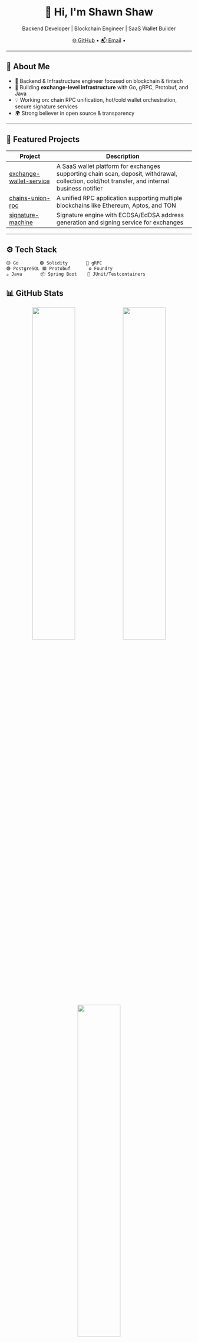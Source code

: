 <h1 align="center">👋 Hi, I'm Shawn Shaw</h1>

<p align="center">
  Backend Developer | Blockchain Engineer | SaaS Wallet Builder
</p>

<p align="center">
  <a href="https://github.com/Shawn-Shaw-x" target="_blank">🌐 GitHub</a> •
  <a href="mailto:cola_ocean@foxmail.com">📬 Email</a> •
<!--   <a href="https://linkedin.com/in/yourprofile" target="_blank">💼 LinkedIn</a>
</p> -->

---

## 🚀 About Me

- 💼 Backend & Infrastructure engineer focused on blockchain & fintech
- 🔧 Building **exchange-level infrastructure** with Go, gRPC, Protobuf, and Java
- 💡 Working on: chain RPC unification, hot/cold wallet orchestration, secure signature services
- 🌍 Strong believer in open source & transparency

---

## 🧩 Featured Projects

| Project | Description |
|--------|-------------|
| [exchange-wallet-service](https://github.com/Shawn-Shaw-x/exchange-wallet-service) | A SaaS wallet platform for exchanges supporting chain scan, deposit, withdrawal, collection, cold/hot transfer, and internal business notifier |
| [chains-union-rpc](https://github.com/Shawn-Shaw-x/chains-union-rpc) | A unified RPC application supporting multiple blockchains like Ethereum, Aptos, and TON |
| [signature-machine](https://github.com/Shawn-Shaw-x/signature-machine) | Signature engine with ECDSA/EdDSA address generation and signing service for exchanges |

---

## ⚙️ Tech Stack

```bash
🟡 Go        🟣 Solidity       🔵 gRPC
🟢 PostgreSQL 🟥 Protobuf       ⚙️ Foundry
☕ Java       📦 Spring Boot    🧪 JUnit/Testcontainers
```

## 📊 GitHub Stats

<p align="center">
  <img width="48%" src="https://github-readme-stats.vercel.app/api?username=Shawn-Shaw-x&show_icons=true&theme=default" />
  <img width="48%" src="https://streak-stats.demolab.com?user=Shawn-Shaw-x" />
</p>

<p align="center">
  <img width="48%" src="https://github-readme-stats.vercel.app/api/top-langs/?username=Shawn-Shaw-x&layout=compact" />
</p>

## 📌 Now Building

•	🧱 Modular backend infrastructure for exchanges
•	🔐 Signature services with strong security isolation
•	🔄 RPC systems with multi-chain extensibility
•	☕ Microservices and background job runners in Spring Boot

## 🙌 Let’s Connect

📮 email：cola_ocean@foxmail.com
👉🏻 wechat：cola_ocean
